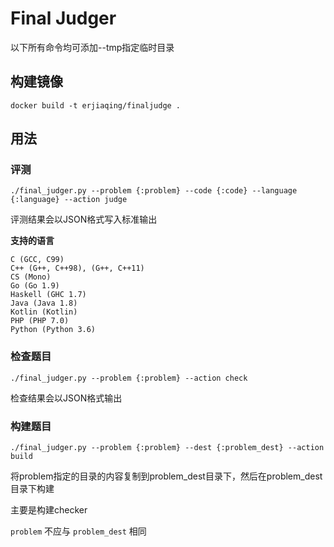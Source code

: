 Final Judger
============

以下所有命令均可添加--tmp指定临时目录

构建镜像
-----

```
docker build -t erjiaqing/finaljudge .
```

用法
-----

### 评测

```
./final_judger.py --problem {:problem} --code {:code} --language {:language} --action judge
```

评测结果会以JSON格式写入标准输出

**支持的语言**

```
C (GCC, C99)
C++ (G++, C++98), (G++, C++11)
CS (Mono)
Go (Go 1.9)
Haskell (GHC 1.7)
Java (Java 1.8)
Kotlin (Kotlin)
PHP (PHP 7.0)
Python (Python 3.6)
```

### 检查题目

```
./final_judger.py --problem {:problem} --action check
```

检查结果会以JSON格式输出

### 构建题目

```
./final_judger.py --problem {:problem} --dest {:problem_dest} --action build
```

将problem指定的目录的内容复制到problem_dest目录下，然后在problem_dest目录下构建

主要是构建checker

`problem` 不应与 `problem_dest` 相同
